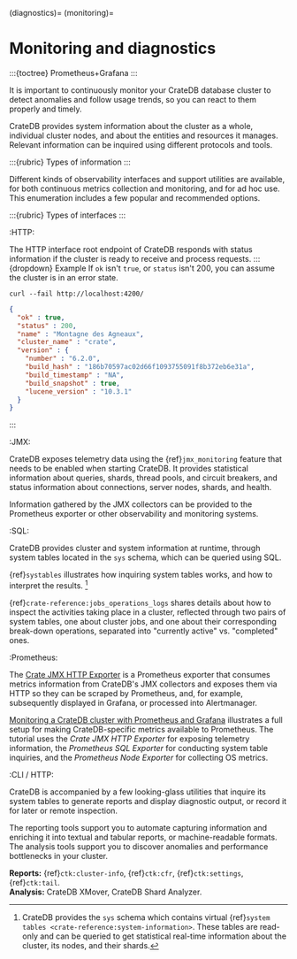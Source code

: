 (diagnostics)=
(monitoring)=

# Monitoring and diagnostics
:::{toctree}
Prometheus+Grafana <prometheus-grafana>
:::

It is important to continuously monitor your CrateDB database cluster
to detect anomalies and follow usage trends, so you can react to
them properly and timely.

CrateDB provides system information about the cluster as a whole,
individual cluster nodes, and about the entities and resources it manages.
Relevant information can be inquired using different protocols and tools.

:::{rubric} Types of information
:::

Different kinds of observability interfaces and support utilities
are available, for both continuous metrics collection and monitoring,
and for ad hoc use.
This enumeration includes a few popular and recommended options.

:::{rubric} Types of interfaces
:::

:HTTP:

  The HTTP interface root endpoint of CrateDB responds with status
  information if the cluster is ready to receive and process requests.
  :::{dropdown} Example
  If `ok` isn't `true`, or `status` isn't 200, you can assume the
  cluster is in an error state.
  ```shell
  curl --fail http://localhost:4200/
  ```
  ```json
  {
    "ok" : true,
    "status" : 200,
    "name" : "Montagne des Agneaux",
    "cluster_name" : "crate",
    "version" : {
      "number" : "6.2.0",
      "build_hash" : "186b70597ac02d66f1093755091f8b372eb6e31a",
      "build_timestamp" : "NA",
      "build_snapshot" : true,
      "lucene_version" : "10.3.1"
    }
  }
  ```
  :::

:JMX:

  CrateDB exposes telemetry data using the {ref}`jmx_monitoring`
  feature that needs to be enabled when starting CrateDB. It provides
  statistical information about queries, shards, thread pools, and circuit
  breakers, and status information about connections, server nodes, shards,
  and health.

  Information gathered by the JMX collectors can be provided to
  the Prometheus exporter or other observability and monitoring
  systems.

:SQL:

  CrateDB provides cluster and system information at runtime,
  through system tables located in the `sys` schema,
  which can be queried using SQL.

  {ref}`systables` illustrates how inquiring system tables
  works, and how to interpret the results. [^systables-more]

  {ref}`crate-reference:jobs_operations_logs` shares details
  about how to inspect the activities taking place
  in a cluster, reflected through two pairs of system tables, one
  about cluster jobs, and one about their corresponding break-down
  operations, separated into "currently active" vs. "completed" ones.

:Prometheus:

  The [Crate JMX HTTP Exporter] is a Prometheus exporter that consumes
  metrics information from CrateDB's JMX collectors and exposes them
  via HTTP so they can be scraped by Prometheus, and, for example,
  subsequently displayed in Grafana, or processed into Alertmanager.

  [Monitoring a CrateDB cluster with Prometheus and Grafana] illustrates
  a full setup for making CrateDB-specific metrics available to Prometheus.
  The tutorial uses the _Crate JMX HTTP Exporter_ for exposing telemetry
  information, the _Prometheus SQL Exporter_ for conducting system table
  inquiries, and the _Prometheus Node Exporter_ for collecting OS metrics.

:CLI / HTTP:

  CrateDB is accompanied by a few looking-glass utilities that
  inquire its system tables to generate reports and display
  diagnostic output, or record it for later or remote inspection.

  The reporting tools support you to automate capturing information and
  enriching it into textual and tabular reports, or machine-readable formats.
  The analysis tools support you to discover anomalies and performance
  bottlenecks in your cluster.

  **Reports:** {ref}`ctk:cluster-info`, {ref}`ctk:cfr`, {ref}`ctk:settings`, {ref}`ctk:tail`. \
  **Analysis:** CrateDB XMover, CrateDB Shard Analyzer.


[^systables-more]: CrateDB provides the `sys` schema which contains
  virtual {ref}`system tables <crate-reference:system-information>`.
  These tables are read-only and can be queried to get statistical
  real-time information about the cluster, its nodes, and their shards.


[Crate JMX HTTP Exporter]: https://github.com/crate/jmx_exporter
[Monitoring a CrateDB cluster with Prometheus and Grafana]: https://community.cratedb.com/t/monitoring-a-self-managed-cratedb-cluster-with-prometheus-and-grafana/1236
